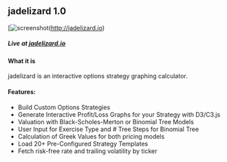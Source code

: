 ## jadelizard 1.0
[![screenshot](https://github.com/bburns223/jadelizard/blob/master/screenshots/Screen%20Shot%202016-05-30%20at%2011.56.25%20PM.png)(http://jadelizard.io)
##### Live at **[jadelizard.io](http://jadelizard.io)**

#### What it is
jadelizard is an interactive options strategy graphing calculator.

#### Features: 
* Build Custom Options Strategies
* Generate Interactive Profit/Loss Graphs for your Strategy with D3/C3.js
* Valuation with Black-Scholes-Merton or Binomial Tree Models 
* User Input for Exercise Type and # Tree Steps for Binomial Tree
* Calculation of Greek Values for both pricing models
* Load 20+ Pre-Configured Strategy Templates
* Fetch risk-free rate and trailing volatility by ticker 



